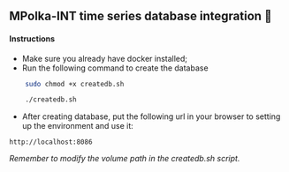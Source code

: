 ## MPolka-INT time series database integration :construction:

#### Instructions
 - Make sure you already have docker installed;
 - Run the following command to create the database
```bash
    sudo chmod +x createdb.sh
```
```bash
    ./createdb.sh
```
 - After creating database, put the following url in your browser to setting up the environment and use it:
```
http://localhost:8086
```

*Remember to modify the volume path in the createdb.sh script.* 
